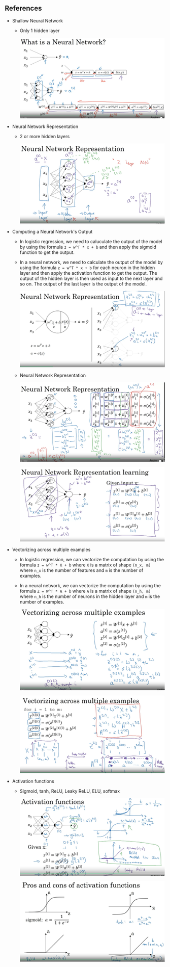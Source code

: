 ## References

- Shallow Neural Network

    - Only 1 hidden layer

        ![alt text](image.png)

- Neural Network Representation

    - 2 or more hidden layers

        ![alt text](image-1.png)

- Computing a Neural Network's Output

    - In logistic regression, we need to caluculate the output of the model by using the formula `z = w^T * x + b` and then apply the sigmoid function to get the output.
    - In a neural network, we need to calculate the output of the model by using the formula `z = w^T * x + b` for each neuron in the hidden layer and then apply the activation function to get the output. The output of the hidden layer is then used as input to the next layer and so on. The output of the last layer is the output of the model.

        ![alt text](image-2.png)

    - Neural Network Representation

        ![alt text](image-3.png)

        ![alt text](image-4.png)

- Vectorizing across multiple examples

    - In logistic regression, we can vectorize the computation by using the formula `z = w^T * X + b` where `X` is a matrix of shape `(n_x, m)` where `n_x` is the number of features and `m` is the number of examples.
    - In a neural network, we can vectorize the computation by using the formula `Z = W^T * A + b` where `A` is a matrix of shape `(n_h, m)` where `n_h` is the number of neurons in the hidden layer and `m` is the number of examples.

        ![alt text](image-5.png)

        ![alt text](image-6.png)

- Activation functions

    - Sigmoid, tanh, ReLU, Leaky ReLU, ELU, softmax

        ![alt text](image-7.png)

        ![alt text](image-8.png)